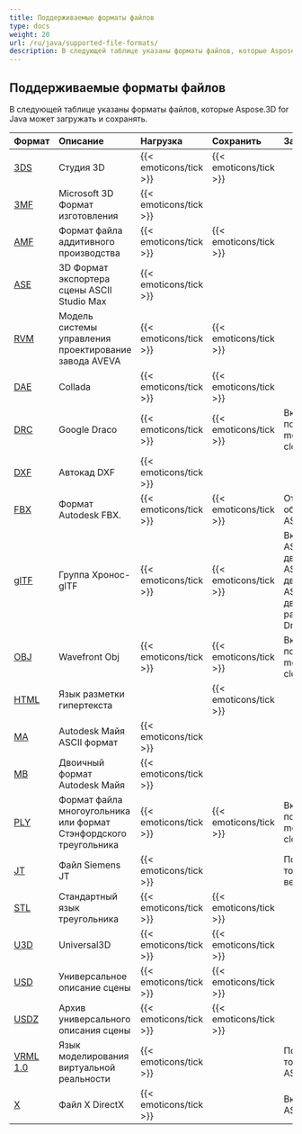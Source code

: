 ```yaml
---
title: Поддерживаемые форматы файлов
type: docs
weight: 20
url: /ru/java/supported-file-formats/
description: В следующей таблице указаны форматы файлов, которые Aspose.3D for Java может загружать и сохранять.
---
```

##  **Поддерживаемые форматы файлов**
В следующей таблице указаны форматы файлов, которые Aspose.3D for Java может загружать и сохранять.

|**Формат**|**Описание**|**Нагрузка**|**Сохранить**|**Замечания**|
| :- | :- | :- | :- | :- |
|[3DS](https://docs.fileformat.com/3d/3ds/)|Студия 3D|{{< emoticons/tick >}}|{{< emoticons/tick >}}| |
|[3MF](https://docs.fileformat.com/3d/3mf/)|Microsoft 3D Формат изготовления|{{< emoticons/tick >}}| | |
|[AMF](https://docs.fileformat.com/3d/amf/)|Формат файла аддитивного производства|{{< emoticons/tick >}}|{{< emoticons/tick >}}| |
|[ASE](https://docs.fileformat.com/3d/ase/)|3D Формат экспортера сцены ASCII Studio Max|{{< emoticons/tick >}}| | |
|[RVM](https://docs.fileformat.com/3d/rvm/)|Модель системы управления проектирование завода AVEVA|{{< emoticons/tick >}}|{{< emoticons/tick >}}| |
|[DAE](https://docs.fileformat.com/3d/dae/)|Collada|{{< emoticons/tick >}}|{{< emoticons/tick >}}| |
|[DRC](https://docs.fileformat.com/3d/drc/)|Google Draco|{{< emoticons/tick >}}|{{< emoticons/tick >}}|Включая поддержку mesh/point cloud|
|[DXF](https://docs.fileformat.com/cad/dxf/)|Автокад DXF|{{< emoticons/tick >}}| | |
|[FBX](https://docs.fileformat.com/3d/fbx/)|Формат Autodesk FBX.|{{< emoticons/tick >}}|{{< emoticons/tick >}}|От 7,2 до 7,5, оба ASCII/Binary.|
|[glTF](https://docs.fileformat.com/3d/glb/)|Группа Хронос-glTF|{{< emoticons/tick >}}|{{< emoticons/tick >}}|Включая 1,0 ASCII/двоичный, 2,0 ASCII/двоичный, 2,0 ASCII/двоичный с расширением Draco|
|[OBJ](https://docs.fileformat.com/3d/obj/)|Wavefront Obj|{{< emoticons/tick >}}|{{< emoticons/tick >}}|Включая поддержку mesh/point cloud.|
|[HTML](https://docs.fileformat.com/web/html/)|Язык разметки гипертекста| |{{< emoticons/tick >}}| |
|[MA](https://docs.fileformat.com/3d/ma/)|Autodesk Майя ASCII формат|{{< emoticons/tick >}} | | |
|[MB](https://docs.fileformat.com/3d/mb/)|Двоичный формат Autodesk Майя|{{< emoticons/tick >}} | | |
|[PLY](https://docs.fileformat.com/3d/ply/)|Формат файла многоугольника или формат Стэнфордского треугольника|{{< emoticons/tick >}}|{{< emoticons/tick >}}|Включая поддержку mesh/point cloud.|
|[JT](https://docs.fileformat.com/3d/jt/)|Файл Siemens JT|{{< emoticons/tick >}}| |Поддерживает только версию 8 и 9.|
|[STL](https://docs.fileformat.com/cad/stl/)|Стандартный язык треугольника|{{< emoticons/tick >}}|{{< emoticons/tick >}}| |
|[U3D](https://docs.fileformat.com/3d/u3d/)|Universal3D|{{< emoticons/tick >}}|{{< emoticons/tick >}}| |
|[USD](https://docs.fileformat.com/3d/usd/)|Универсальное описание сцены|{{< emoticons/tick >}}|{{< emoticons/tick >}}| |
|[USDZ](https://docs.fileformat.com/3d/usdz/)|Архив универсального описания сцены|{{< emoticons/tick >}}|{{< emoticons/tick >}}| |
|[VRML 1.0](https://docs.fileformat.com/3d/vrml/)|Язык моделирования виртуальной реальности|{{< emoticons/tick >}}| |Поддерживает только 1,0 ASCII.|
|[X](https://docs.fileformat.com/3d/x/)|Файл X DirectX|{{< emoticons/tick >}}| |Включая ASCII/Binary.|

